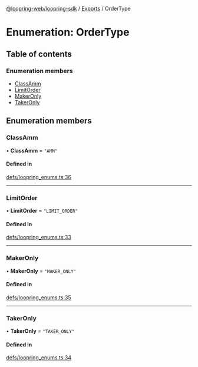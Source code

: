 [@loopring-web/loopring-sdk](../README.md) / [Exports](../modules.md) / OrderType

# Enumeration: OrderType

## Table of contents

### Enumeration members

- [ClassAmm](OrderType.md#classamm)
- [LimitOrder](OrderType.md#limitorder)
- [MakerOnly](OrderType.md#makeronly)
- [TakerOnly](OrderType.md#takeronly)

## Enumeration members

### ClassAmm

• **ClassAmm** = `"AMM"`

#### Defined in

[defs/loopring_enums.ts:36](https://github.com/Loopring/loopring_sdk/blob/f560ad6/src/defs/loopring_enums.ts#L36)

___

### LimitOrder

• **LimitOrder** = `"LIMIT_ORDER"`

#### Defined in

[defs/loopring_enums.ts:33](https://github.com/Loopring/loopring_sdk/blob/f560ad6/src/defs/loopring_enums.ts#L33)

___

### MakerOnly

• **MakerOnly** = `"MAKER_ONLY"`

#### Defined in

[defs/loopring_enums.ts:35](https://github.com/Loopring/loopring_sdk/blob/f560ad6/src/defs/loopring_enums.ts#L35)

___

### TakerOnly

• **TakerOnly** = `"TAKER_ONLY"`

#### Defined in

[defs/loopring_enums.ts:34](https://github.com/Loopring/loopring_sdk/blob/f560ad6/src/defs/loopring_enums.ts#L34)
